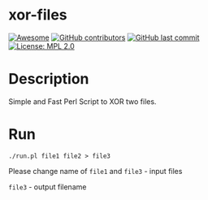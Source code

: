 # xor-files

[![Awesome](https://awesome.re/badge-flat2.svg)](https://awesome.re) [![GitHub contributors](https://img.shields.io/github/contributors/emanuelbesliu/xor-files.svg)](https://github.com/emanuelbesliu/xor-files/graphs/contributors) [![GitHub last commit](https://img.shields.io/github/last-commit/emanuelbesliu/xor-files.svg)](https://github.com/emanuelbesliu/game-dev-ASH/commits/master) [![License: MPL 2.0](https://img.shields.io/badge/license-MIT-brightgreen.svg)](https://choosealicense.com/licenses/mit/)

# Description
Simple and Fast Perl Script to XOR two files.

# Run
```
./run.pl file1 file2 > file3
```

Please change name of ```file1``` and ```file3``` - input files

```file3``` - output filename
